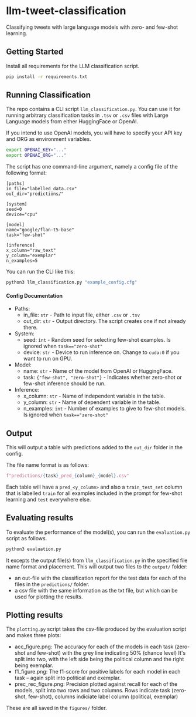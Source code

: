 # llm-tweet-classification
Classifying tweets with large language models with zero- and few-shot learning.

## Getting Started

Install all requirements for the LLM classification script.
```bash
pip install -r requirements.txt
```

## Running Classification
The repo contains a CLI script `llm_classification.py`.
You can use it for running arbitrary classification tasks in `.tsv` or `.csv` files with Large Language models from either
HuggingFace or OpenAI.

If you intend to use OpenAI models, you will have to specify your API key and ORG as environment variables.

```bash
export OPENAI_KEY="..."
export OPENAI_ORG="..."
```

The script has one command-line argument, namely a config file of the following format:

```
[paths]
in_file="labelled_data.csv"
out_dir="predictions/"

[system]
seed=0
device="cpu"

[model]
name="google/flan-t5-base"
task="few-shot"

[inference]
x_column="raw_text"
y_column="exemplar"
n_examples=5
```

You can run the CLI like this:

```bash
python3 llm_classification.py "example_config.cfg"
```

#### Config Documentation

- Paths:
    - in_file: `str` - Path to input file, either `.csv` or `.tsv`
    - out_dir: `str` - Output directory. The script creates one if not already there.
- System:
    - seed: `int` - Random seed for selecting few-shot examples. Is ignored when `task=="zero-shot"`
    - device: `str` - Device to run inference on. Change to `cuda:0` if you want to run on GPU.
- Model:
    - name: `str` - Name of the model from OpenAI or HuggingFace.
    - task: `{"few-shot", "zero-shot"}` - Indicates whether zero-shot or few-shot inference should be run.
- Inference:
    - x_column: `str` - Name of independent variable in the table.
    - y_column: `str` - Name of dependent variable in the table.
    - n_examples: `int` - Number of examples to give to few-shot models. Is ignored when `task=="zero-shot"`

## Output

This will output a table with predictions added to the `out_dir` folder in the config.

The file name format is as follows:
```python
f"predictions/{task}_pred_{column}_{model}.csv"
```

Each table will have a `pred_<y_column>` and also a `train_test_set` column that is labelled `train` for all examples included in the prompt for few-shot
learning and `test` everywhere else.

## Evaluating results
To evaluate the performance of the model(s), you can run the `evaluation.py` script as follows.
```python
python3 evaluation.py
```
It excepts the output file(s) from `llm_classification.py` in the specified file name format and placement. 
This will output two files to the `output/` folder: 
- an out-file with the classification report for the test data for each of the files in the `predictions/` folder. 
- a csv file with the same information as the txt file, but which can be used for plotting the results. 

## Plotting results
The `plotting.py` script takes the csv-file produced by the evaluation script and makes three plots:
- acc_figure.png: The accuracy for each of the models in each task (zero-shot and few-shot) with the grey line indicating 50% (chance level) It's split into two, with the left side being the political column and the right being exemplar. 
- f1_figure.png: The f1-score for positive labels for each model in each task – again split into political and exemplar. 
- prec_rec_figure.png: Precision plotted against recall for each of the models, split into two rows and two columns. Rows indicate task (zero-shot, few-shot), columns indiciate label column (political, exemplar)

These are all saved in the `figures/` folder. 
